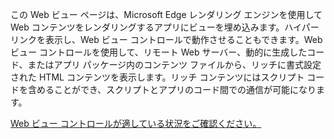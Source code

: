 ﻿この Web ビュー ページは、Microsoft Edge レンダリング エンジンを使用して Web コンテンツをレンダリングするアプリにビューを埋め込みます。ハイパーリンクを表示し、Web ビュー コントロールで動作させることもできます。Web ビュー コントロールを使用して、リモート Web サーバー、動的に生成したコード、またはアプリ パッケージ内のコンテンツ ファイルから、リッチに書式設定された HTML コンテンツを表示します。リッチ コンテンツにはスクリプト コードを含めることができ、スクリプトとアプリのコード間での通信が可能になります。

[Web ビュー コントロールが適している状況をご確認ください。](https://docs.microsoft.com/microsoft-edge/webview2/gettingstarted/winui)
